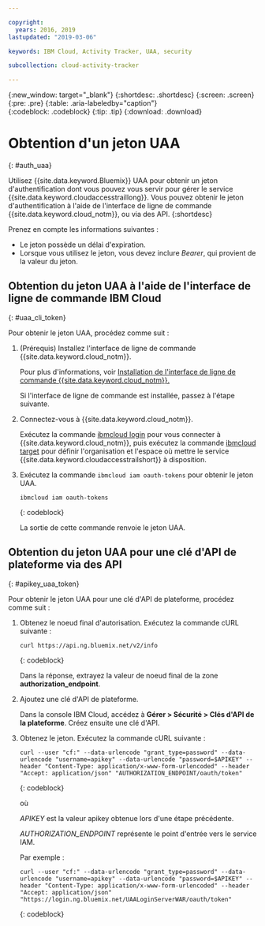 ```yaml
---

copyright:
  years: 2016, 2019
lastupdated: "2019-03-06"

keywords: IBM Cloud, Activity Tracker, UAA, security

subcollection: cloud-activity-tracker

---
```


{:new_window: target="_blank"}
{:shortdesc: .shortdesc}
{:screen: .screen}
{:pre: .pre}
{:table: .aria-labeledby="caption"}    
{:codeblock: .codeblock}
{:tip: .tip}
{:download: .download}


# Obtention d'un jeton UAA
{: #auth_uaa}

Utilisez {{site.data.keyword.Bluemix}} UAA pour obtenir un jeton d'authentification dont vous pouvez vous servir pour gérer le service {{site.data.keyword.cloudaccesstraillong}}. Vous pouvez obtenir le jeton d'authentification à l'aide de l'interface de ligne de commande {{site.data.keyword.cloud_notm}}, ou via des API.
{:shortdesc}

Prenez en compte les informations suivantes :

* Le jeton possède un délai d'expiration. 
* Lorsque vous utilisez le jeton, vous devez inclure *Bearer*, qui provient de la valeur du jeton.
		
## Obtention du jeton UAA à l'aide de l'interface de ligne de commande IBM Cloud
{: #uaa_cli_token}

Pour obtenir le jeton UAA, procédez comme suit :

1. (Prérequis) Installez l'interface de ligne de commande {{site.data.keyword.cloud_notm}}.

   Pour plus d'informations, voir [Installation de l'interface de ligne de commande {{site.data.keyword.cloud_notm}}.](/docs/cli?topic=cloud-cli-ibmcloud-cli#ibmcloud-cli)
   
   Si l'interface de ligne de commande est installée, passez à l'étape suivante.
    
2. Connectez-vous à {{site.data.keyword.cloud_notm}}. 

    Exécutez la commande [ibmcloud login](/docs/cli/reference/ibmcloud/bx_cli.html#ibmcloud_login) pour vous connecter à {{site.data.keyword.cloud_notm}}, puis exécutez la commande [ibmcloud target](/docs/cli/reference/ibmcloud/bx_cli.html#ibmcloud_target) pour définir l'organisation et l'espace où mettre le service {{site.data.keyword.cloudaccesstrailshort}} à disposition.
	
3. Exécutez la commande `ibmcloud iam oauth-tokens` pour obtenir le jeton UAA.

    ```
	ibmcloud iam oauth-tokens
	```
	{: codeblock}
	
	La sortie de cette commande renvoie le jeton UAA.


	


## Obtention du jeton UAA pour une clé d'API de plateforme via des API
{: #apikey_uaa_token}

Pour obtenir le jeton UAA pour une clé d'API de plateforme, procédez comme suit :

1. Obtenez le noeud final d'autorisation. Exécutez la commande cURL suivante :

    ```
    curl https://api.ng.bluemix.net/v2/info
    ```
    {: codeblock}

    Dans la réponse, extrayez la valeur de noeud final de la zone **authorization_endpoint**.

2. Ajoutez une clé d'API de plateforme.

    Dans la console IBM Cloud, accédez à **Gérer > Sécurité > Clés d'API de la plateforme**.
    Créez ensuite une clé d'API.

3. Obtenez le jeton. Exécutez la commande cURL suivante :

    ```
    curl --user "cf:" --data-urlencode "grant_type=password" --data-urlencode "username=apikey" --data-urlencode "password=$APIKEY" --header "Content-Type: application/x-www-form-urlencoded" --header "Accept: application/json" "AUTHORIZATION_ENDPOINT/oauth/token"
    ```
    {: codeblock}

    où 
    
    *APIKEY* est la valeur apikey obtenue lors d'une étape précédente.
    
    *AUTHORIZATION_ENDPOINT* représente le point d'entrée vers le service IAM.

    Par exemple :

    ```
    curl --user "cf:" --data-urlencode "grant_type=password" --data-urlencode "username=apikey" --data-urlencode "password=$APIKEY" --header "Content-Type: application/x-www-form-urlencoded" --header "Accept: application/json" "https://login.ng.bluemix.net/UAALoginServerWAR/oauth/token"
    ```
    {: codeblock}



